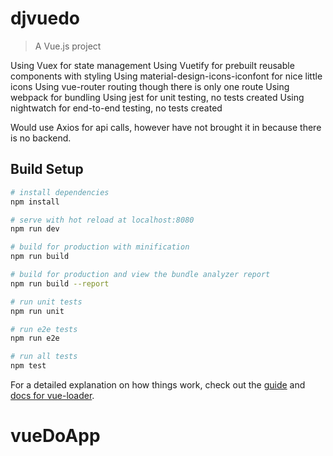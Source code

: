 # djvuedo

> A Vue.js project

Using Vuex for state management
Using Vuetify for prebuilt reusable components with styling
Using material-design-icons-iconfont for nice little icons
Using vue-router routing though there is only one route
Using webpack for bundling
Using jest for unit testing, no tests created
Using nightwatch for end-to-end testing, no tests created

Would use Axios for api calls, however have not brought it in because there is no backend.

## Build Setup

``` bash
# install dependencies
npm install

# serve with hot reload at localhost:8080
npm run dev

# build for production with minification
npm run build

# build for production and view the bundle analyzer report
npm run build --report

# run unit tests
npm run unit

# run e2e tests
npm run e2e

# run all tests
npm test
```

For a detailed explanation on how things work, check out the [guide](http://vuejs-templates.github.io/webpack/) and [docs for vue-loader](http://vuejs.github.io/vue-loader).
# vueDoApp
